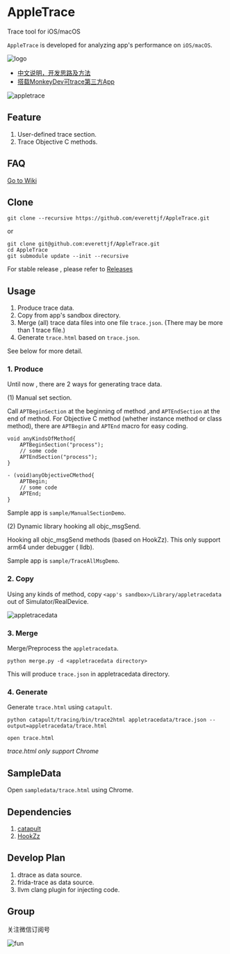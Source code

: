 # AppleTrace
Trace tool for iOS/macOS

`AppleTrace` is developed for analyzing app's performance on `iOS/macOS`.

![logo](/image/appletrace-small.png)

- [中文说明，开发思路及方法](http://everettjf.com/2017/09/21/appletrace/)
- [搭载MonkeyDev可trace第三方App](http://everettjf.com/2017/10/12/appletrace-dancewith-monkeydev/)

![appletrace](https://everettjf.github.io/stuff/appletrace/appletrace.gif)


## Feature

1. User-defined trace section.
2. Trace Objective C methods.

## FAQ

[Go to Wiki](https://github.com/everettjf/AppleTrace/wiki)

## Clone

```
git clone --recursive https://github.com/everettjf/AppleTrace.git
```

or

```
git clone git@github.com:everettjf/AppleTrace.git
cd AppleTrace
git submodule update --init --recursive
```

For stable release , please refer to [Releases](https://github.com/everettjf/AppleTrace/releases)

## Usage

1. Produce trace data.
2. Copy from app's sandbox directory.
3. Merge (all) trace data files into one file `trace.json`. (There may be more than 1 trace file.)
4. Generate `trace.html` based on `trace.json`.

See below for more detail.

### 1. Produce


Until now , there are 2 ways for generating trace data.

(1) Manual set section.

Call `APTBeginSection` at the beginning of method ,and `APTEndSection` at the end of method. For Objective C method (whether instance method or class method), there are `APTBegin` and `APTEnd` macro for easy coding.
	
```
void anyKindsOfMethod{
    APTBeginSection("process");
    // some code
    APTEndSection("process");
}

- (void)anyObjectiveCMethod{
    APTBegin;
    // some code
    APTEnd;
}
```
	
Sample app is `sample/ManualSectionDemo`.
	
(2) Dynamic library hooking all objc_msgSend.

Hooking all objc_msgSend methods (based on HookZz). This only support arm64 under debugger ( lldb).

Sample app is `sample/TraceAllMsgDemo`.

### 2. Copy

Using any kinds of method, copy `<app's sandbox>/Library/appletracedata` out of Simulator/RealDevice.

![appletracedata](image/appletracedata.png)


### 3. Merge

Merge/Preprocess the `appletracedata`.

```
python merge.py -d <appletracedata directory>
```

This will produce `trace.json` in appletracedata directory.

### 4. Generate

Generate `trace.html` using `catapult`.

```
python catapult/tracing/bin/trace2html appletracedata/trace.json --output=appletracedata/trace.html

open trace.html
```

*trace.html only support Chrome*

## SampleData

Open `sampledata/trace.html` using Chrome.


## Dependencies

1. [catapult](https://github.com/catapult-project/catapult)
2. [HookZz](https://github.com/jmpews/HookZz)



## Develop Plan

1. dtrace as data source.
2. frida-trace as data source.
3. llvm clang plugin for injecting code.


## Group

关注微信订阅号

![fun](https://everettjf.github.io/images/fun.jpg)


